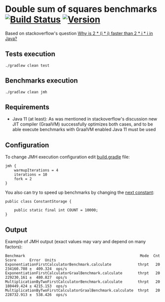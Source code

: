 # Double sum of squares benchmarks [![Build Status](https://travis-ci.com/igabaydulin/double-sum-of-squares-jmh.svg?branch=master)](https://travis-ci.com/igabaydulin/double-sum-of-squares-jmh) [![Version](https://img.shields.io/badge/version-0.1-color.svg)](https://github.com/igabaydulin/double-sum-of-squares-jmh/releases/tag/0.1)
Based on stackoverflow's question [Why is 2 * (i * i) faster than 2 * i * i in Java?](https://stackoverflow.com/questions/53452713/why-is-2-i-i-faster-than-2-i-i-in-java)

## Tests execution
```
./gradlew clean test
```

## Benchmarks execution
```
./gradlew clean jmh
```

## Requirements
- Java 11 (at least): As was mentioned in stackoverflow's discussion new JIT compiler (GraalVM) successfully optimizes
both cases, and to be able execute benchmarks with GraalVM enabled Java 11 must be used

## Configuration
To change JMH execution configuration edit [build.gradle](https://github.com/igabaydulin/double-sum-of-squares-jmh/blob/master/build.gradle#L33) file:
```
jmh {
    warmupIterations = 4
    iterations = 10
    fork = 2
}
```

You also can try to speed up benchmarks by changing the [next constant](https://github.com/igabaydulin/double-sum-of-squares-jmh/blob/master/src/jmh/java/com/github/igabaydulin/jmh/samples/math/utils/ConstantStorage.java):
```
public class ConstantStorage {

    public static final int COUNT = 10000;
}
```

## Output
Example of JMH output (exact values may vary and depend on many factors):
```
Benchmark                                                    Mode  Cnt       Score      Error  Units
ExponentiationFirstCalculatorBenchmark.calculate            thrpt   20  234160.708 ±  409.324  ops/s
ExponentiationFirstCalculatorGraalBenchmark.calculate       thrpt   20  229230.161 ±  480.827  ops/s
MultiplicationByTwoFirstCalculatorBenchmark.calculate       thrpt   20  180449.424 ± 4215.153  ops/s
MultiplicationByTwoFirstCalculatorGraalBenchmark.calculate  thrpt   20  228732.913 ±  538.426  ops/s
```
